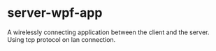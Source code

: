 # server-wpf-app
A wirelessly connecting application between the client and the server. <br> 
Using tcp protocol on lan connection.
